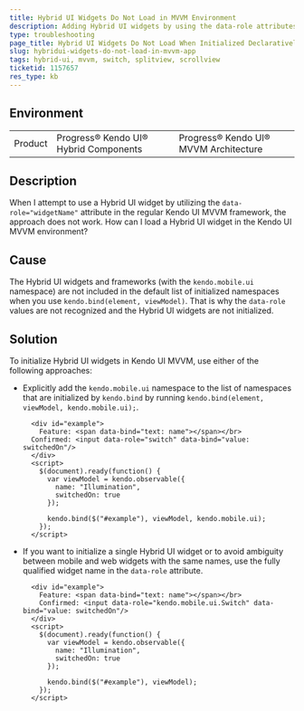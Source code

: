 ```yaml
---
title: Hybrid UI Widgets Do Not Load in MVVM Environment
description: Adding Hybrid UI widgets by using the data-role attributes in MVVM is not working.
type: troubleshooting
page_title: Hybrid UI Widgets Do Not Load When Initialized Declaratively in MVVM - Kendo Hybrid UI
slug: hybridui-widgets-do-not-load-in-mvvm-app
tags: hybrid-ui, mvvm, switch, splitview, scrollview
ticketid: 1157657
res_type: kb
---
```


## Environment

<table>
 <tr>
  <td>Product</td>
  <td>Progress® Kendo UI® Hybrid Components</td>
  <td>Progress® Kendo UI® MVVM Architecture</td>
 </tr>
</table>

## Description

When I attempt to use a Hybrid UI widget by utilizing the `data-role="widgetName"` attribute in the regular Kendo UI MVVM framework, the approach does not work. How can I load a Hybrid UI widget in the Kendo UI MVVM environment?

## Cause

The Hybrid UI widgets and frameworks (with the `kendo.mobile.ui` namespace) are not included in the default list of initialized namespaces when you use `kendo.bind(element, viewModel)`. That is why the `data-role` values are not recognized and the Hybrid UI widgets are not initialized.

## Solution

To initialize Hybrid UI widgets in Kendo UI MVVM, use either of the following approaches:

* Explicitly add the `kendo.mobile.ui` namespace to the list of namespaces that are initialized by `kendo.bind` by running `kendo.bind(element, viewModel, kendo.mobile.ui);`.


    ```dojo
      <div id="example">
        Feature: <span data-bind="text: name"></span></br>
      Confirmed: <input data-role="switch" data-bind="value: switchedOn"/>
      </div>
      <script>
        $(document).ready(function() {
          var viewModel = kendo.observable({
            name: "Illumination",
            switchedOn: true
          });

          kendo.bind($("#example"), viewModel, kendo.mobile.ui);
        });
      </script>
    ```

* If you want to initialize a single Hybrid UI widget or to avoid ambiguity between mobile and web widgets with the same names, use the fully qualified widget name in the `data-role` attribute.

    ```dojo
      <div id="example">
        Feature: <span data-bind="text: name"></span></br>
        Confirmed: <input data-role="kendo.mobile.ui.Switch" data-bind="value: switchedOn"/>
      </div>
      <script>
        $(document).ready(function() {
          var viewModel = kendo.observable({
            name: "Illumination",
            switchedOn: true
          });

          kendo.bind($("#example"), viewModel);
        });
      </script>
    ```
